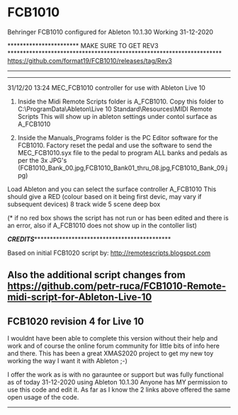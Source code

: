 # FCB1010
Behringer FCB1010 configured for Ableton 10.1.30
Working 31-12-2020

*********************** MAKE SURE TO GET REV3 *********************************************************************
https://github.com/format19/FCB1010/releases/tag/Rev3
******************************************************************************************************************

-------------------------------------------------------------------------------------------------------------------------
31/12/20 13:24
MEC_FCB1010 controller for use with Ableton Live 10

1. Inside the Midi Remote Scripts folder is A_FCB1010. Copy this folder to C:\ProgramData\Ableton\Live 10 Standard\Resources\MIDI Remote Scripts
This will show up in ableton settings under contol surface as A_FCB1010

2. Inside the Manuals_Programs folder is the PC Editor software for the FCB1010. 
Factory reset the pedal and use the software to send the MEC_FCB1010.syx file to the pedal to program ALL banks and pedals as per the 3x JPG's (FCB1010_Bank_00.jpg,FCB1010_Bank01_thru_08.jpg,FCB1010_Bank_09.jpg)

Load Ableton and you can select the surface controller A_FCB1010
This should give a RED (colour based on it being first devic, may vary if subsequent devices) 8 track wide 5 scene deep box

(* if no red box shows the script has not run or has been edited and there is an error, also if A_FCB1010 does not show up in the contoller list)

***************************************CREDITS***********************************************************************************

Based on initial FCB1020 script by:
http://remotescripts.blogspot.com

Also the additional script changes from
https://github.com/petr-ruca/FCB1010-Remote-midi-script-for-Ableton-Live-10
-----------------------------
FCB1020 revision 4 for Live 10
-----------------------------

I wouldnt have been able to complete this version without their help and work and of course the online forum community for little bits of info here and there. 
This has been a great XMAS2020 project to get my new toy working the way I want it with Ableton ;-)

I offer the work as is with no garauntee or support but was fully functional as of today 31-12-2020 using Ableton 10.1.30
Anyone has MY permission to use this code and edit it. As far as I know the 2 links above offered the same open usage of the code.

*********************************************************************************************************************************
